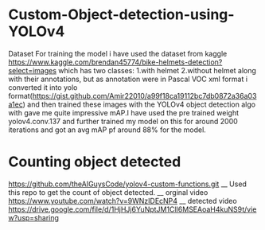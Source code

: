 # Custom-Object-detection-using-YOLOv4

Dataset
For training the model i have used  the dataset from kaggle https://www.kaggle.com/brendan45774/bike-helmets-detection?select=images
which has two classes:
1.with helmet
2.without helmet
along with their annotations, but as annotation were in Pascal VOC xml format i converted it into yolo format(https://gist.github.com/Amir22010/a99f18ca19112bc7db0872a36a03a1ec) and then trained these images with the YOLOv4 object detection algo with gave me quite impressive mAP.I have used the pre trained weight yolov4.conv.137 and further trained my model on this for around 2000 iterations and got an avg mAP pf around 88% for the model.

# Counting object detected
https://github.com/theAIGuysCode/yolov4-custom-functions.git __
 Used this repo to get the count of object detected. __
orginal video https://www.youtube.com/watch?v=9WNzIDEcNP4 __
detected video https://drive.google.com/file/d/1HjHJj6YuNptJM1ClI6MSEAoaH4kuNS9t/view?usp=sharing
 
